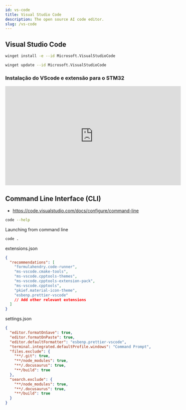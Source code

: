 ```yaml
---
id: vs-code
title: Visual Studio Code
description: The open source AI code editor.
slug: /vs-code
---
```


## Visual Studio Code

```bash
winget install -e --id Microsoft.VisualStudioCode
```
```bash
winget update --id Microsoft.VisualStudioCode
```

### Instalação do VScode e extensão para o STM32

<iframe width="560" height="315" src="https://www.youtube.com/embed/a5A4wAYuuOY?si=78Cd1dAWLqcsN9oG" title="YouTube video player" frameborder="0" allow="accelerometer; autoplay; clipboard-write; encrypted-media; gyroscope; picture-in-picture; web-share" referrerpolicy="strict-origin-when-cross-origin" allowfullscreen></iframe>

## Command Line Interface (CLI)

- https://code.visualstudio.com/docs/configure/command-line

```bash
code --help
```

Launching from command line

```bash
code .
```

extensions.json

```json
{
  "recommendations": [
    "formulahendry.code-runner",
    "ms-vscode.cmake-tools",
    "ms-vscode.cpptools-themes",
    "ms-vscode.cpptools-extension-pack",
    "ms-vscode.cpptools",
    "pkief.material-icon-theme",
    "esbenp.prettier-vscode"
    // Add other relevant extensions
  ]
}
```

settings.json
```json
{
  "editor.formatOnSave": true,
  "editor.formatOnPaste": true,
  "editor.defaultFormatter": "esbenp.prettier-vscode",
  "terminal.integrated.defaultProfile.windows": "Command Prompt",
  "files.exclude": {
    "**/.git": true,
    "**/node_modules": true,
    "**/.docusaurus": true,
    "**/build": true
  },
  "search.exclude": {
    "**/node_modules": true,
    "**/.docusaurus": true,
    "**/build": true
  }
}
```